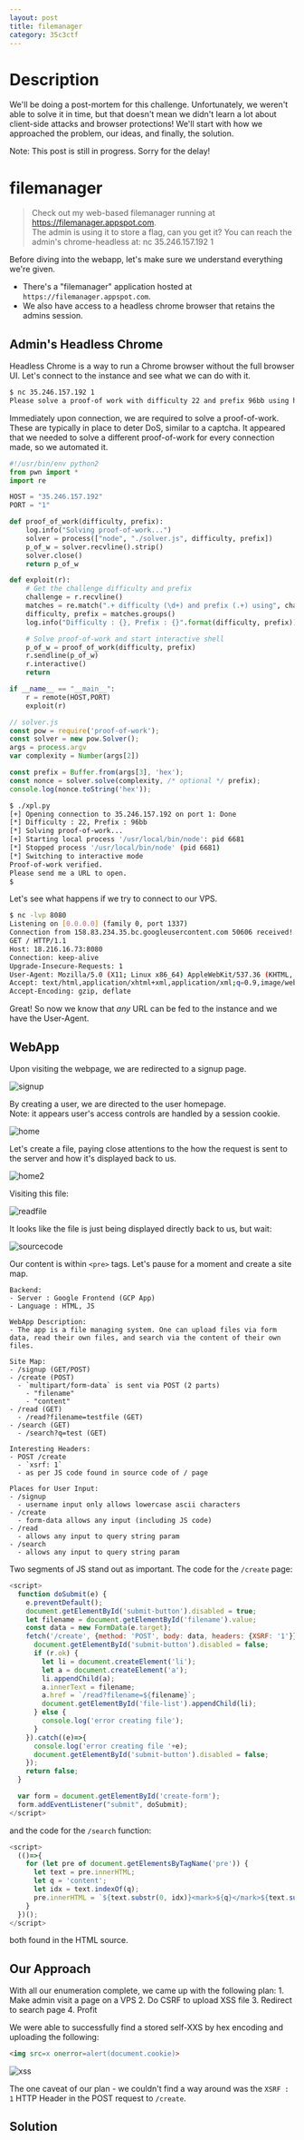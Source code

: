 ```yaml
---
layout: post
title: filemanager
category: 35c3ctf
---
```


# Description
We'll be doing a post-mortem for this challenge. Unfortunately, we weren't able to solve it in time, but that doesn't mean we didn't learn a lot about client-side attacks and browser protections! We'll start with how we approached the problem, our ideas, and finally, the solution.

Note: This post is still in progress. Sorry for the delay!

# filemanager
>Check out my web-based filemanager running at https://filemanager.appspot.com.  
>The admin is using it to store a flag, can you get it? You can reach the admin's chrome-headless at: nc 35.246.157.192 1

Before diving into the webapp, let's make sure we understand everything we're given.
- There's a "filemanager" application hosted at `https://filemanager.appspot.com`.
- We also have access to a headless chrome browser that retains the admins session.


## Admin's Headless Chrome
Headless Chrome is a way to run a Chrome browser without the full browser UI. Let's connect to the instance and see what we can do with it.

```bash
$ nc 35.246.157.192 1
Please solve a proof-of work with difficulty 22 and prefix 96bb using https://www.npmjs.com/package/proof-of-work
```

Immediately upon connection, we are required to solve a proof-of-work. These are typically in place to deter DoS, similar to a captcha. It appeared that we needed to solve a different proof-of-work for every connection made, so we automated it.

```python
#!/usr/bin/env python2
from pwn import *
import re

HOST = "35.246.157.192"
PORT = "1"

def proof_of_work(difficulty, prefix):
    log.info("Solving proof-of-work...")
    solver = process(["node", "./solver.js", difficulty, prefix])
    p_of_w = solver.recvline().strip()
    solver.close()
    return p_of_w

def exploit(r):
    # Get the challenge difficulty and prefix
    challenge = r.recvline()
    matches = re.match(".+ difficulty (\d+) and prefix (.+) using", challenge)
    difficulty, prefix = matches.groups()
    log.info("Difficulty : {}, Prefix : {}".format(difficulty, prefix))

    # Solve proof-of-work and start interactive shell
    p_of_w = proof_of_work(difficulty, prefix)
    r.sendline(p_of_w)
    r.interactive()
    return

if __name__ == "__main__":
    r = remote(HOST,PORT)
    exploit(r)
```

```js
// solver.js
const pow = require('proof-of-work');
const solver = new pow.Solver();
args = process.argv
var complexity = Number(args[2])

const prefix = Buffer.from(args[3], 'hex');
const nonce = solver.solve(complexity, /* optional */ prefix);
console.log(nonce.toString('hex'));
```


```bash
$ ./xpl.py
[+] Opening connection to 35.246.157.192 on port 1: Done
[*] Difficulty : 22, Prefix : 96bb
[*] Solving proof-of-work...
[+] Starting local process '/usr/local/bin/node': pid 6681
[*] Stopped process '/usr/local/bin/node' (pid 6681)
[*] Switching to interactive mode
Proof-of-work verified.
Please send me a URL to open.
$
```

Let's see what happens if we try to connect to our VPS.

```bash
$ nc -lvp 8080
Listening on [0.0.0.0] (family 0, port 1337)
Connection from 158.83.234.35.bc.googleusercontent.com 50606 received!
GET / HTTP/1.1
Host: 18.216.16.73:8080
Connection: keep-alive
Upgrade-Insecure-Requests: 1
User-Agent: Mozilla/5.0 (X11; Linux x86_64) AppleWebKit/537.36 (KHTML, like Gecko) HeadlessChrome/72.0.3617.0 Safari/537.36
Accept: text/html,application/xhtml+xml,application/xml;q=0.9,image/webp,image/apng,*/*;q=0.8
Accept-Encoding: gzip, deflate
```

Great! So now we know that _any_ URL can be fed to the instance and we have the User-Agent.


## WebApp
Upon visiting the webpage, we are redirected to a signup page.  

![signup](https://drtychai.github.io/assets/img/35c3/filemanager-signup.png)

By creating a user, we are directed to the user homepage.   
Note: it appears user's access controls are handled by a session cookie.  

![home](https://drtychai.github.io/assets/img/35c3/filemanager-home.png)

Let's create a file, paying close attentions to the how the request is sent to the server and how it's displayed back to us.  

![home2](https://drtychai.github.io/assets/img/35c3/filemanager-home-with-file.png)

Visiting this file:  

![readfile](https://drtychai.github.io/assets/img/35c3/filemanager-file-contents.png)

It looks like the file is just being displayed directly back to us, but wait:  

![sourcecode](https://drtychai.github.io/assets/img/35c3/filemanager-read-sourcecode.png)

Our content is within `<pre>` tags. Let's pause for a moment and create a site map.

```
Backend:
- Server : Google Frontend (GCP App)
- Language : HTML, JS

WebApp Description:
- The app is a file managing system. One can upload files via form data, read their own files, and search via the content of their own files.

Site Map:
- /signup (GET/POST)
- /create (POST)
  - `multipart/form-data` is sent via POST (2 parts)
    - "filename"
    - "content"
- /read (GET)
  - /read?filename=testfile (GET)
- /search (GET)
  - /search?q=test (GET)

Interesting Headers:
- POST /create
  - `xsrf: 1`
  - as per JS code found in source code of / page

Places for User Input:
- /signup
  - username input only allows lowercase ascii characters
- /create
  - form-data allows any input (including JS code)
- /read
  - allows any input to query string param
- /search
  - allows any input to query string param
```

Two segments of JS stand out as important. The code for the `/create` page:
```js
<script>
  function doSubmit(e) {
    e.preventDefault();
    document.getElementById('submit-button').disabled = true;
    let filename = document.getElementById('filename').value;
    const data = new FormData(e.target);
    fetch('/create', {method: 'POST', body: data, headers: {XSRF: '1'}}).then(r=>{
      document.getElementById('submit-button').disabled = false;
      if (r.ok) {
        let li = document.createElement('li');
        let a = document.createElement('a');
        li.appendChild(a);
        a.innerText = filename;
        a.href = `/read?filename=${filename}`;
        document.getElementById('file-list').appendChild(li);
      } else {
        console.log('error creating file');
      }
    }).catch((e)=>{
      console.log('error creating file '+e);
      document.getElementById('submit-button').disabled = false;
    });
    return false;
  }

  var form = document.getElementById('create-form');
  form.addEventListener("submit", doSubmit);
</script>
```

and the code for the `/search` function:
```js
<script>
  (()=>{
    for (let pre of document.getElementsByTagName('pre')) {
      let text = pre.innerHTML;
      let q = 'content';
      let idx = text.indexOf(q);
      pre.innerHTML = `${text.substr(0, idx)}<mark>${q}</mark>${text.substr(idx+q.length)}`;
    }
  })();
</script>
```
both found in the HTML source.

## Our Approach
With all our enumeration complete, we came up with the following plan:
    1. Make admin visit a page on a VPS
    2. Do CSRF to upload XSS file
    3. Redirect to search page
    4. Profit

We were able to successfully find a stored self-XXS by hex encoding and uploading the following:

```html
<img src=x onerror=alert(document.cookie)>
```  

![xss](https://drtychai.github.io/assets/img/35c3/filemanager-xss.png)

The one caveat of our plan - we couldn't find a way around was the `XSRF : 1` HTTP Header in the POST request to `/create`.

## Solution
